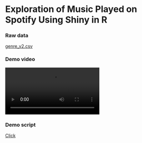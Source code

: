# Exploration of Music Played on Spotify Using Shiny in R

### Raw data

[genre_v2.csv](https://www.kaggle.com/mrmorj/dataset-of-songs-in-spotify)


### Demo video

![](https://github.com/Mira0507/spotify/blob/demo/demo.mov)

### Demo script

[Click](https://github.com/Mira0507/spotify/blob/demo/demo.gif)

